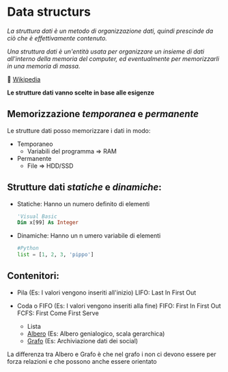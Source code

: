 # Data structurs
*La struttura dati è un metodo di organizzazione dati, quindi prescinde da ciò che è effettivamente contenuto.*

*Una struttura dati è un'entità usata per organizzare un insieme di dati all'interno della memoria del computer, ed eventualmente per memorizzarli in una memoria di massa.*


:link: [Wikipedia](https://it.wikipedia.org/wiki/Struttura_dati)



**Le strutture dati vanno scelte in base alle esigenze**


## Memorizzazione *temporanea* e *permanente*
Le strutture dati posso memorizzare i dati in modo:
- Temporaneo
	- Variabili del programma => RAM
- Permanente
	- File => HDD/SSD


## Strutture dati *statiche* e *dinamiche*:
- Statiche:
	Hanno un numero definito di elementi
	```vb
	'Visual Basic
	Dim x[99] As Integer
	```
	
- Dinamiche:
	Hanno un n umero variabile di elementi
	```py
	#Python
	list = [1, 2, 3, 'pippo']
	```
	
## Contenitori:
- Pila (Es: I valori vengono inseriti all'inizio)
	LIFO:  Last In First Out
- Coda o FIFO (Es: I valori vengono inseriti alla fine)
	FIFO: First In First Out
	FCFS: First Come First Serve
  
	- Lista
	- [Albero](https://it.wikipedia.org/wiki/Albero_(informatica)) (Es: Albero genialogico, scala gerarchica)
	- [Grafo](https://it.wikipedia.org/wiki/Grafo) (Es: Archiviazione dati dei social)
	
La differenza tra Albero e Grafo è che nel grafo i non ci devono essere per forza relazioni e che possono anche essere orientato

